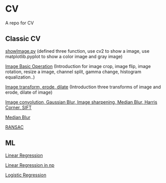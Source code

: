 # CV
A repo for CV

## Classic CV
[showImage.py](https://github.com/CagyJ/CV/blob/master/ClassicCV/0showImage.py) (defined three function, use cv2 to show a image, use matplotlib.pyplot to show a color image and gray image)

[Image Basic Operation](https://github.com/CagyJ/CV/blob/master/ClassicCV/1basicOperation.py) (Introduction for image crop, image flip, image rotation, resize a image, channel split, gamma change, histogram equalization..)

[Image transform, erode, dilate](https://github.com/CagyJ/CV/blob/master/ClassicCV/2transform.py) (Introduction three transforms of image and erode, dilate of image)

[Image convolution, Gaussian Blur, Image sharpening, Median Blur, Harris Corner, SIFT](https://github.com/CagyJ/CV/blob/master/ClassicCV/3Convolution&FP.py)


[Median Blur](https://github.com/CagyJ/CV/blob/master/ClassicCV/4MedianBlur.py)

[RANSAC](https://github.com/CagyJ/CV/blob/master/ClassicCV/ransac.py)

## ML
[Linear Regression](https://github.com/CagyJ/CV/blob/master/ML/linear/linear_regression.py)

[Linear Regression in np](https://github.com/CagyJ/CV/blob/master/ML/linear/linear_regression_np.py)

[Logistic Regression](https://github.com/CagyJ/CV/blob/master/ML/logistic/logistic.py)

